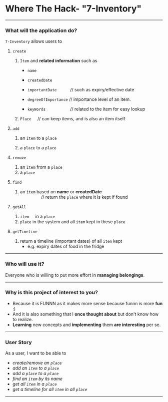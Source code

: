 # Where The Hack- "7-Inventory"

---

### What will the application do?

`7-Inventory` allows users to 

1. `create` 
   1. `Item` and **related information** such as
      - `name`
      
      - `createdDate` 

      - `importantDate` &nbsp;&nbsp;&nbsp;&nbsp;&nbsp;
      &nbsp;&nbsp;&nbsp;
      // such as expiry/effective date

      - `degreeOfImportance` // importance level of an item.
     
      - `keyWords` &nbsp;&nbsp;&nbsp;&nbsp;&nbsp;
      &nbsp;&nbsp;&nbsp;&nbsp;&nbsp;&nbsp;
      &nbsp;&nbsp;&nbsp;&nbsp;&nbsp;
      // related to the item for easy lookup

   2. `Place` &nbsp;&nbsp;&nbsp;
   // can keep items, and is also an item itself

[//]: # ()
[//]: # (   3. `ListOfObjects` &nbsp; )

[//]: # (   // can keep items or places    )

[//]: # (      &nbsp;&nbsp;&nbsp;&nbsp;&nbsp;&nbsp;)

[//]: # (      &nbsp;&nbsp;&nbsp;&nbsp;&nbsp;&nbsp;)

[//]: # (      &nbsp;&nbsp;&nbsp;&nbsp;&nbsp;&nbsp;)

[//]: # (      &nbsp;&nbsp;&nbsp;&nbsp;&nbsp;&nbsp;)

[//]: # (      &nbsp;&nbsp;&nbsp;&nbsp;&nbsp;&nbsp;)

[//]: # (   // meaning can be `listOfItems` or `listOfPlaces`)

2. `add`
   
   1. an `item`  to a `place`
   
   2. a `place` to a `place`
   
[//]: # (   3. a `place` to a `listOfPlaces`)

4. `remove`
   1. an `item` from a `place`
   2. a `place`

5. `find`
    1. an `item` based on **name** or **createdDate**   
   &nbsp;&nbsp;&nbsp;&nbsp;&nbsp;&nbsp;&nbsp;
   &nbsp;&nbsp;&nbsp;&nbsp;&nbsp;&nbsp;&nbsp;&nbsp;
   // return the `place` where it is kept if found

[//]: # (6. `tryFind`)

[//]: # (   1. try to find an `item`/`place`by comparing it )

[//]: # (   to its **related information**, and return the `place` )

[//]: # (   or a path to the `item`)

[//]: # (   \- &#40;if item is kept in a place, )

[//]: # (   and the place is kept in another place...&#41;)

7. `getAll`
   1. `item` &nbsp;&nbsp;&nbsp;
   in a `place`
   2. `place` in the system and all `item` kept in these `place`

8. `getTimeline`
   1. return a timeline (important dates) of all `item` kept
      - e.g. expiry dates of food in the fridge

---

### Who will use it?

Everyone who is willing to put more 
effort in **managing belongings**.

---

### Why is this project of interest to you?

- Because it is FUNNN as it makes more sense 
because funnn is more **fun** :)
- And it is also something that 
I **once thought about** but don't know how to realize.
- **Learning** new concepts and 
**implementing** them **are interesting** per se.

---

### User Story

As a user, I want to be able to
- _create/remove an `place`_
- _add an `item` to a `place`_
- _add a `place` to a `place`_
- _find an `item` by its name_
- _get all `item` in a `place`_
- _get a timeline for all `item` in all `place`_

[//]: # (- _find an `item` by fuzzy search_)

---
